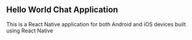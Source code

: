 <h2>Hello World Chat Application</h2>

<p>This is a React Native application for both Android and iOS devices built using React Native<p>

